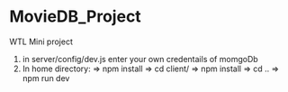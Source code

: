 # MovieDB_Project
WTL Mini project
1. in server/config/dev.js enter your own credentails of momgoDb
2. In home directory:
 => npm install
 => cd client/
 => npm install
 => cd ..
 => npm run dev
